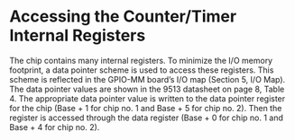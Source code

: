 # Accessing the Counter/Timer Internal Registers

The chip contains many internal registers. To minimize the I/O memory footprint, a data pointer scheme is used to access these registers. This scheme is reflected in the GPIO-MM board’s I/O map \(Section 5, I/O Map\). The data pointer values are shown in the 9513 datasheet on page 8, Table 4. The appropriate data pointer value is written to the data pointer register for the chip \(Base + 1 for chip no. 1 and Base + 5 for chip no. 2\). Then the register is accessed through the data register \(Base + 0 for chip no. 1 and Base + 4 for chip no. 2\).

